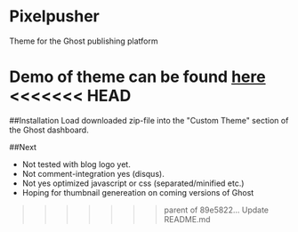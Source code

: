 Pixelpusher
===========

Theme for the Ghost publishing platform

Demo of theme can be found <a href="http://pixelpusher.ghost.io/">here</a>
<<<<<<< HEAD
=======

##Installation
Load downloaded zip-file into the "Custom Theme" section of the Ghost dashboard.

##Next

* Not tested with blog logo yet.
* Not comment-integration yes (disqus).
* Not yes optimized javascript or css (separated/minified etc.)
* Hoping for thumbnail genereation on coming versions of Ghost
>>>>>>> parent of 89e5822... Update README.md
